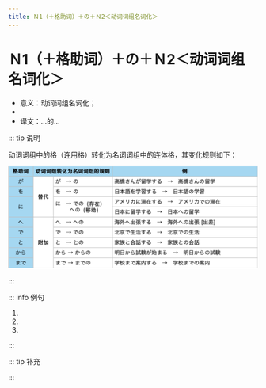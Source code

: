 ```yaml
---
title: Ｎ1（＋格助词）＋の＋Ｎ2＜动词词组名词化＞
---
```


# Ｎ1（＋格助词）＋の＋Ｎ2＜动词词组名词化＞

- 意义：动词词组名词化；
- <grammer-content sentence="接续：Ｎ1（＋格助词）＋の＋**动作性意义的名词**Ｎ2；" />
- 译文：...的...

::: tip 说明

动词词组中的格（连用格）转化为名词词组中的连体格，其变化规则如下：

![1-9-4](../../public/imgs/1-9-4.png)

:::

::: info 例句

1. <grammer-content sentence="**[三保/みほ]さんとの[相互学習/そうごがくしゅう]**はとてもよかったです。" trans="跟三保的相互学习真的太好了。" />
2. <grammer-content sentence="**[日本語/にほんご]への[翻訳/ほんやく]**は[難/むずか]しいです。" trans="翻译成日语很难。" />
3. <grammer-content sentence="**[海外/かいがい]からの[観光客/かんこきゃく]**が[増/ふ]えている。" trans="来自境外的旅客在增加。" />

:::

::: tip 补充

<grammer-content sentence="如果词义中暗含“**买给他人，物品转移给接受方**”的对象义和移动义，也可以用**「～への + N」**来表达，例如「～へのお[土産/みやげ]」「～への[手紙/てがみ]」等。" />

<div class="bunpou-block">

  <grammer-content sentence="**[家族/かぞく]と[友達/ともだち]へのおみやげ**がほしいんです。" trans="我想要带给家人和朋友的礼物。" />

</div>

:::
